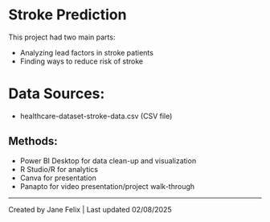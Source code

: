 # Stroke Prediction
This project had two main parts:
- Analyzing lead factors in stroke patients
- Finding ways to reduce risk of stroke

# Data Sources:
- healthcare-dataset-stroke-data.csv (CSV file)

## Methods:
- Power BI Desktop for data clean-up and visualization
- R Studio/R for analytics
- Canva for presentation
- Panapto for video presentation/project walk-through

---
Created by Jane Felix | Last updated 02/08/2025
